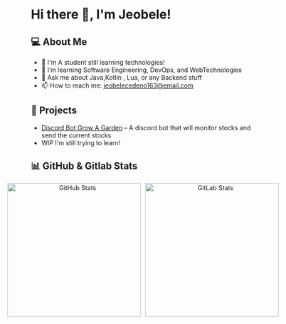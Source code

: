 # Hi there 👋, I'm Jeobele! 

## 💻 About Me
- 🔭 I'm A student still learning technologies!
- 🌱 I’m learning Software Engineering, DevOps, and WebTechnologies
- 💬 Ask me about Java,Kotlin , Lua, or any Backend stuff 
- 📫 How to reach me: [jeobelecedeno163@email.com](mailto:jeobelecedeno163@gmail.com)

## 🚀 Projects
- [Discord Bot Grow A Garden](https://github.com/JeobeleSLU/GrowAGardenDiscordBot) – A discord bot that will monitor stocks and send the current stocks
- WIP I'm still trying to learn! 


## 📊 GitHub & Gitlab Stats

<div align="center" style="display: flex; justify-content: center; gap: 10px; ">
  <img src="https://github-readme-stats.vercel.app/api?username=JeobeleSLU&show_icons=true&theme=radical" alt="GitHub Stats" width="45%" style="height: 300px; width: auto;" />
  <img src="https://gitlab-readme-stats-wheat.vercel.app/api?username=2241615&show_icons=true&theme=dark" alt="GitLab Stats" width="45%"  style="height: 300px; width: auto;" />
</div>





